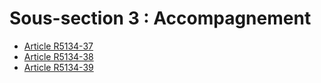 # Sous-section 3 : Accompagnement

* [Article R5134-37](./LEGIARTI000026566039.md)
* [Article R5134-38](./LEGIARTI000026566037.md)
* [Article R5134-39](./LEGIARTI000021338047.md)
